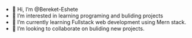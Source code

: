 - 👋 Hi, I’m @Bereket-Eshete
- 👀 I’m interested in learning programing and buliding projects
- 🌱 I’m currently learning Fullstack web development using Mern stack.
- 💞️ I’m looking to collaborate on buliding new projects.


<!---
Bereket-Eshete/Bereket-Eshete is a ✨ special ✨ repository because its `README.md` (this file) appears on your GitHub profile.
You can click the Preview link to take a look at your changes.
--->

